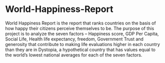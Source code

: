# World-Happiness-Report
World Happiness Report is the report that ranks countries on the basis of how happy their citizens perceive themselves to be.
The purpose of this project is to analyze the seven factors – Happiness score, GDP Per Capita, Social Life, Health life expectancy, freedom, Government Trust and generosity that contribute to making life evaluations higher in each country than they are in Dystopia, a hypothetical country that has values equal to the world’s lowest national averages for each of the seven factors. 
